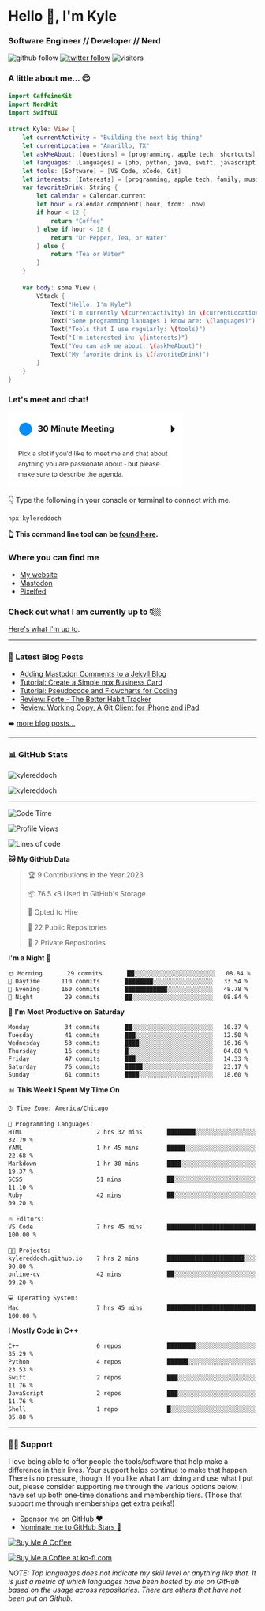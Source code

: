 # Hello 👋, I'm Kyle

### Software Engineer // Developer // Nerd

![github follow](https://img.shields.io/github/followers/kylereddoch?label=Followers&logo=github)
[![twitter follow](https://img.shields.io/twitter/follow/winphankyle?label=Follow&logo=twitter&style=flat)](hhttps://twitter.com/intent/follow?screen_name=winphankyle)
![visitors](https://visitor-badge.glitch.me/badge?page_id=kylereddoch.kylereddoch&left_color=black&right_color=blue)

### A little about me... 😎

```swift
import CaffeineKit
import NerdKit
import SwiftUI

struct Kyle: View {
    let currentActivity = "Building the next big thing"
    let currentLocation = "Amarillo, TX"
    let askMeAbout: [Questions] = [programming, apple tech, shortcuts]
    let languages: [Languages] = [php, python, java, swift, javascript, html, css]
    let tools: [Software] = [VS Code, xCode, Git]
    let interests: [Interests] = [programming, apple tech, family, music]
    var favoriteDrink: String {
        let calendar = Calendar.current
        let hour = calendar.component(.hour, from: .now)
        if hour < 12 {
            return "Coffee"
        } else if hour < 18 {
            return "Dr Pepper, Tea, or Water"
        } else {
            return "Tea or Water"
        }
    }

    var body: some View {
        VStack {
            Text("Hello, I'm Kyle")
            Text("I'm currently \(currentActivity) in \(currentLocation)")
            Text("Some programming lanuages I know are: \(languages)")
            Text("Tools that I use regularly: \(tools)")
            Text("I'm interested in: \(interests)")
            Text("You can ask me about: \(askMeAbout)")
            Text("My favorite drink is \(favoriteDrink)")
        }
    }
}
```

### Let's meet and chat!

![Schedule a meeting with me!](images/schedule_meeting.png)

👇 Type the following in your console or terminal to connect with me.

```bash
npx kylereddoch
```

**👆 This command line tool can be [found here](https://github.com/kylereddoch/npx_card). <!-- If you are interested in learning how to make your own command line tool, check out my [article here]().-->**

### Where you can find me

- [My website][website]
- [Mastodon][mastodon]
- [Pixelfed][pixelfed]

### Check out what I am currently up to 👇🏼

[Here's what I'm up to][now].

---

### 📝 Latest Blog Posts

<!-- BLOG-POST-LIST:START -->
- [Adding Mastodon Comments to a Jekyll Blog](https://kylereddoch.me/2023/02/13/adding-mastodon-comments-jekyll-blog.html)
- [Tutorial: Create a Simple npx Business Card](https://kylereddoch.me/2022/09/26/create-a-simple-npx-business-card.html)
- [Tutorial: Pseudocode and Flowcharts for Coding](https://kylereddoch.me/2022/03/19/pseudocode-and-flowcharts.html)
- [Review: Forte - The Better Habit Tracker](https://kylereddoch.me/2022/01/24/review-forte-habit-tracker.html)
- [Review: Working Copy, A Git Client for iPhone and iPad](https://kylereddoch.me/2021/12/23/review-working-copy-git-client.html)
<!-- BLOG-POST-LIST:END -->

➡️ [more blog posts...](https://kylereddoch.me)

---

### 📊 GitHub Stats

<p><img src="https://github-readme-stats-sigma-rouge.vercel.app/api?username=kylereddoch&show_icons=true&hide_border=true&locale=en" alt="kylereddoch" /></p>
<p><img src="https://github-readme-stats-sigma-rouge.vercel.app/api/top-langs?username=kylereddoch&show_icons=true&hide_border=true&locale=en&layout=compact" alt="kylereddoch" /></p>

---

<!--START_SECTION:waka-->
![Code Time](http://img.shields.io/badge/Code%20Time-167%20hrs%2011%20mins-blue)

![Profile Views](http://img.shields.io/badge/Profile%20Views-3-blue)

![Lines of code](https://img.shields.io/badge/From%20Hello%20World%20I%27ve%20Written-17%20Thousand%20lines%20of%20code-blue)

**🐱 My GitHub Data** 

> 🏆 9 Contributions in the Year 2023
 > 
> 📦 76.5 kB Used in GitHub's Storage 
 > 
> 💼 Opted to Hire
 > 
> 📜 22 Public Repositories 
 > 
> 🔑 2 Private Repositories  
 > 
**I'm a Night 🦉** 

```text
🌞 Morning       29 commits       ██░░░░░░░░░░░░░░░░░░░░░░░   08.84 % 
🌆 Daytime      110 commits       ████████░░░░░░░░░░░░░░░░░   33.54 % 
🌃 Evening      160 commits       ████████████░░░░░░░░░░░░░   48.78 % 
🌙 Night         29 commits       ██░░░░░░░░░░░░░░░░░░░░░░░   08.84 % 

```
📅 **I'm Most Productive on Saturday** 

```text
Monday          34 commits       ██░░░░░░░░░░░░░░░░░░░░░░░   10.37 % 
Tuesday         41 commits       ███░░░░░░░░░░░░░░░░░░░░░░   12.50 % 
Wednesday       53 commits       ████░░░░░░░░░░░░░░░░░░░░░   16.16 % 
Thursday        16 commits       █░░░░░░░░░░░░░░░░░░░░░░░░   04.88 % 
Friday          47 commits       ███░░░░░░░░░░░░░░░░░░░░░░   14.33 % 
Saturday        76 commits       █████░░░░░░░░░░░░░░░░░░░░   23.17 % 
Sunday          61 commits       ████░░░░░░░░░░░░░░░░░░░░░   18.60 % 

```


📊 **This Week I Spent My Time On** 

```text
⌚︎ Time Zone: America/Chicago

💬 Programming Languages: 
HTML                     2 hrs 32 mins       ████████░░░░░░░░░░░░░░░░░   32.79 % 
YAML                     1 hr 45 mins        █████░░░░░░░░░░░░░░░░░░░░   22.68 % 
Markdown                 1 hr 30 mins        ████░░░░░░░░░░░░░░░░░░░░░   19.37 % 
SCSS                     51 mins             ██░░░░░░░░░░░░░░░░░░░░░░░   11.10 % 
Ruby                     42 mins             ██░░░░░░░░░░░░░░░░░░░░░░░   09.20 % 

🔥 Editors: 
VS Code                  7 hrs 45 mins       █████████████████████████   100.00 % 

🐱‍💻 Projects: 
kylereddoch.github.io    7 hrs 2 mins        ██████████████████████░░░   90.80 % 
online-cv                42 mins             ██░░░░░░░░░░░░░░░░░░░░░░░   09.20 % 

💻 Operating System: 
Mac                      7 hrs 45 mins       █████████████████████████   100.00 % 

```

**I Mostly Code in C++** 

```text
C++                      6 repos             ████████░░░░░░░░░░░░░░░░░   35.29 % 
Python                   4 repos             ██████░░░░░░░░░░░░░░░░░░░   23.53 % 
Swift                    2 repos             ███░░░░░░░░░░░░░░░░░░░░░░   11.76 % 
JavaScript               2 repos             ███░░░░░░░░░░░░░░░░░░░░░░   11.76 % 
Shell                    1 repo              █░░░░░░░░░░░░░░░░░░░░░░░░   05.88 % 

```



<!--END_SECTION:waka-->

---

### 🙏🏼 Support

I love being able to offer people the tools/software that help make a difference in their lives. Your support helps continue to make that happen. There is no pressure, though. If you like what I am doing and use what I put out, please consider supporting me through the various options below. I have set up both one-time donations and membership tiers. (Those that support me through memberships get extra perks!)

- [Sponsor me on GitHub :heart:][githubsponsor]
- [Nominate me to GitHub Stars :star2:][githubstars]

<a href="https://www.buymeacoffee.com/kylereddoch" target="_blank"><img src="https://cdn.buymeacoffee.com/buttons/v2/default-yellow.png" alt="Buy Me A Coffee" style="height: 60px !important;width: 217px !important;" ></a>

<a href='https://ko-fi.com/S6S374TCV' target='_blank'><img height='36' style='border:0px;height:36px;' src='https://cdn.ko-fi.com/cdn/kofi1.png?v=3' border='0' alt='Buy Me a Coffee at ko-fi.com' /></a>

_NOTE: Top languages does not indicate my skill level or anything like that. It is just a metric of which languages have been hosted by me on GitHub based on the usage across repositories. There are others that have not been put on Github._

[website]: https://kylereddoch.me
[mastodon]: https://iosdev.space/@kylewritescode
[pixelfed]: https://pixelfed.social/@kylereddoch
[twitter]: https://twitter.com/winphankyle
[instagram]: https://instagram.com/kyle.reddoch
[linkedin]: https://linkedin.com/in/kylereddoch
[wakatime]: https://wakatime.com/@10619014-9413-4a5b-a3df-2d3892b8a73d
[telegram]: https://t.me/kylereddoch
[email]: kylereddoch@me.com
[hwscourses]: https://www.hackingwithswift.com
[githubstars]: https://stars.github.com/nominate/
[githubsponsor]: https://github.com/sponsors/kylereddoch
[now]: https://kylereddoch.me/now/
